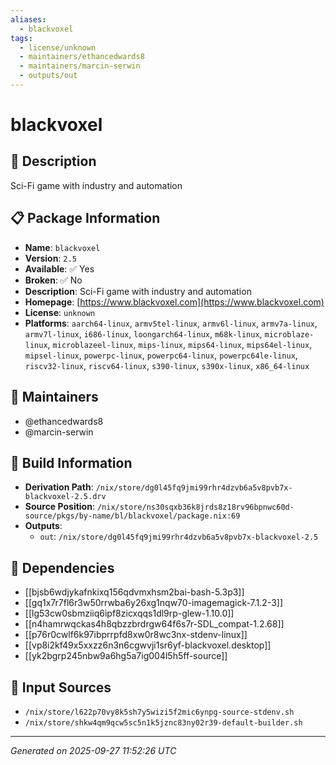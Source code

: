 ```yaml
---
aliases:
  - blackvoxel
tags:
  - license/unknown
  - maintainers/ethancedwards8
  - maintainers/marcin-serwin
  - outputs/out
---
```


# blackvoxel

## 📝 Description

Sci-Fi game with industry and automation

## 📋 Package Information

- **Name**: `blackvoxel`
- **Version**: `2.5`
- **Available**: ✅ Yes
- **Broken**: ✅ No
- **Description**: Sci-Fi game with industry and automation
- **Homepage**: [https://www.blackvoxel.com](https://www.blackvoxel.com)
- **License**: `unknown`
- **Platforms**: `aarch64-linux`, `armv5tel-linux`, `armv6l-linux`, `armv7a-linux`, `armv7l-linux`, `i686-linux`, `loongarch64-linux`, `m68k-linux`, `microblaze-linux`, `microblazeel-linux`, `mips-linux`, `mips64-linux`, `mips64el-linux`, `mipsel-linux`, `powerpc-linux`, `powerpc64-linux`, `powerpc64le-linux`, `riscv32-linux`, `riscv64-linux`, `s390-linux`, `s390x-linux`, `x86_64-linux`
## 👥 Maintainers

- @ethancedwards8
- @marcin-serwin


## 🔧 Build Information

- **Derivation Path**: `/nix/store/dg0l45fq9jmi99rhr4dzvb6a5v8pvb7x-blackvoxel-2.5.drv`
- **Source Position**: `/nix/store/ns30sqxb36k8jrds8z18rv96bpnwc60d-source/pkgs/by-name/bl/blackvoxel/package.nix:69`
- **Outputs**:
  - `out`:  `/nix/store/dg0l45fq9jmi99rhr4dzvb6a5v8pvb7x-blackvoxel-2.5`

## 🔗 Dependencies

- [[bjsb6wdjykafnkixq156qdvmxhsm2bai-bash-5.3p3]]
- [[gq1x7r7fl6r3w50rrwba6y26xg1nqw70-imagemagick-7.1.2-3]]
- [[lg53cw0sbmziiq6ipf8zicxqqs1dl9rp-glew-1.10.0]]
- [[n4hamrwqckas4h8qbzzbrdrgw64f6s7r-SDL_compat-1.2.68]]
- [[p76r0cwlf6k97ibprrpfd8xw0r8wc3nx-stdenv-linux]]
- [[vp8i2kf49x5xxzz6n3n6cgwvji1sr6yf-blackvoxel.desktop]]
- [[yk2bgrp245nbw9a6hg5a7ig004l5h5ff-source]]

## 📁 Input Sources

- `/nix/store/l622p70vy8k5sh7y5wizi5f2mic6ynpg-source-stdenv.sh`
- `/nix/store/shkw4qm9qcw5sc5n1k5jznc83ny02r39-default-builder.sh`

---
*Generated on 2025-09-27 11:52:26 UTC*
